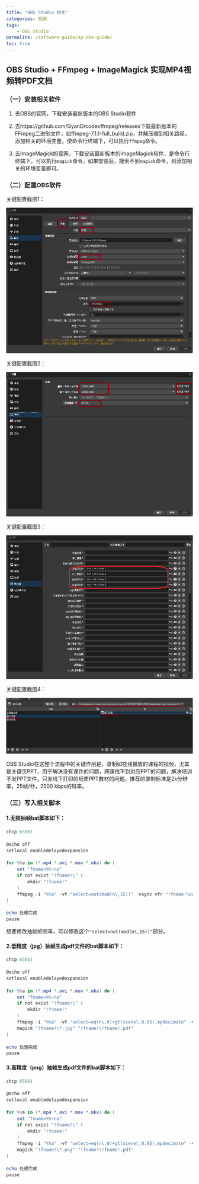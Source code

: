 ```yaml
---
title: "OBS Studio 相关"
categories: 视频
tags:
    - OBS Studio
permalink: /software-guide/sp-obs-guide/
toc: true
---
```


## OBS Studio + FFmpeg + ImageMagick 实现MP4视频转PDF文档

### （一）安装相关软件

1. 去OBS的官网，下载安装最新版本的OBS Studio软件

2. 去https://github.com/GyanD/codexffmpeg/releases下载最新版本的FFmpeg二进制文件，如ffmpeg-7.1.1-full_build.zip，并解压缩到相关路径，添加相关的环境变量，使命令行终端下，可以执行`ffmpeg`命令。

3. 去ImageMagick的官网，下载安装最新版本的ImageMagick软件，是命令行终端下，可以执行`magick`命令，如果安装后，搜索不到`magick`命令，则添加相关的环境变量即可。

### （二）配置OBS软件

关键配置截图1：

![](./../../assets/software-guide/shipin/picture/obsstudio/OBS-pz-1.png)



关键配置截图2：

![](./../../assets/software-guide/shipin/picture/obsstudio/OBS-pz-2.png)



关键配置截图3：

![](./../../assets/software-guide/shipin/picture/obsstudio/OBS-pz-3.png)



关键配置截图4：

![](./../../assets/software-guide/shipin/picture/obsstudio/OBS-pz-4.png)



OBS Studio在这整个流程中的关键作用是，录制如在线播放的课程的视频，尤其是关键页PPT，用于解决没有课件的问题，网课找不到对应PPT的问题，解决培训不发PPT文件，只发线下打印的纸质PPT教材的问题。推荐的录制标准是2k分辨率，25帧/秒，2500 kbps的码率。



### （三）写入相关脚本

#### 1.无损抽帧bat脚本如下：

```powershell
chcp 65001

@echo off
setlocal enabledelayedexpansion

for %%a in (*.mp4 *.avi *.mov *.mkv) do (
    set "fname=%%~na"
    if not exist "!fname!\" (
        mkdir "!fname!"
    )
    ffmpeg -i "%%a" -vf "select=not(mod(n\,15))" -vsync vfr "!fname!\output_%%04d.png"
)

echo 处理完成
pause
```

想要修改抽帧的频率，可以修改这个`"select=not(mod(n\,15))"`部分。

#### 2.低精度（jpg）抽帧生成pdf文件的bat脚本如下：

```powershell
chcp 65001

@echo off
setlocal enabledelayedexpansion

for %%a in (*.mp4 *.avi *.mov *.mkv) do (
    set "fname=%%~na"
    if not exist "!fname!\" (
        mkdir "!fname!"
    )
    ffmpeg -i "%%a" -vf "select=eq(n\,0)+gt(scene\,0.05),mpdecimate" -vsync vfr "!fname!\output_%%04d.jpg"
    magick "!fname!\*.jpg" "!fname!\!fname!.pdf"
)

echo 处理完成
pause
```



#### 3.高精度（png）抽帧生成pdf文件的bat脚本如下：

```powershell
chcp 65001

@echo off
setlocal enabledelayedexpansion

for %%a in (*.mp4 *.avi *.mov *.mkv) do (
    set "fname=%%~na"
    if not exist "!fname!\" (
        mkdir "!fname!"
    )
    ffmpeg -i "%%a" -vf "select=eq(n\,0)+gt(scene\,0.05),mpdecimate" -vsync vfr "!fname!\output_%%04d.png"
    magick "!fname!\*.png" "!fname!\!fname!.pdf"
)

echo 处理完成
pause
```






